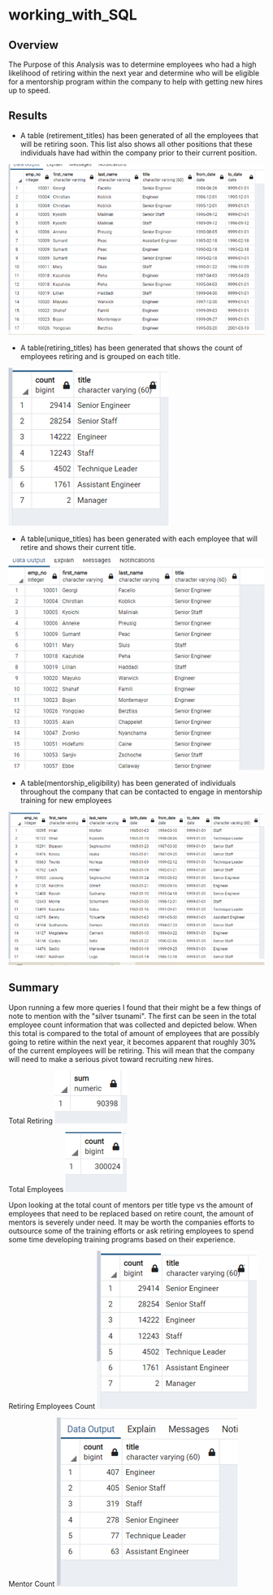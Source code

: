 # working_with_SQL

## Overview
The Purpose of this Analysis was to determine employees who had a high likelihood of retiring within the next year and determine who will be eligible for a mentorship program within the company to help with getting new hires up to speed.

## Results

- A table (retirement_titles) has been generated of all the employees that will be retiring soon. This list also shows all other positions that these individuals have had within the company prior to their current position.

![retirement_titles_sample](https://github.com/drewabramo12/working_with_SQL/blob/main/Analysis%20Projects%20Folder/Pewett-Hackard-Analysis%20Folder/Images/retirement_titles_sample.PNG)

- A table(retiring_titles) has been generated that shows the count of employees retiring and is grouped on each title.

![retiring_titles_sample](https://github.com/drewabramo12/working_with_SQL/blob/main/Analysis%20Projects%20Folder/Pewett-Hackard-Analysis%20Folder/Images/retiring_titles.PNG)

- A table(unique_titles) has been generated with each employee that will retire and shows their current title.

![unique_titles_sample](https://github.com/drewabramo12/working_with_SQL/blob/main/Analysis%20Projects%20Folder/Pewett-Hackard-Analysis%20Folder/Images/unique_titles_sample.PNG)

-  A table(mentorship_eligibility) has been generated of individuals throughout the company that can be contacted to engage in mentorship training for new employees

![mentorship_eligibility_sample](https://github.com/drewabramo12/working_with_SQL/blob/main/Analysis%20Projects%20Folder/Pewett-Hackard-Analysis%20Folder/Images/mentorship_eligibility_sample.PNG)

## Summary

Upon running a few more queries I found that their might be a few things of note to mention with the "silver tsunami". The first can be seen in the total employee count information that was collected and depicted below. When this total is compared to the total of amount of employees that are possibly going to retire within the next year, it becomes apparent that roughly 30% of the current employees will be retiring. This will mean that the company will need to make a serious pivot toward recruiting new hires.

Total Retiring
![total_retiring](https://github.com/drewabramo12/working_with_SQL/blob/main/Analysis%20Projects%20Folder/Pewett-Hackard-Analysis%20Folder/Images/total_retiring.PNG)

Total Employees
![total_employees](https://github.com/drewabramo12/working_with_SQL/blob/main/Analysis%20Projects%20Folder/Pewett-Hackard-Analysis%20Folder/Images/total_employees.PNG)

Upon looking at the total count of mentors per title type vs the amount of employees that need to be replaced based on retire count, the amount of mentors is severely under need. It may be worth the companies efforts to outsource some of the training efforts or ask retiring employees to spend some time developing training programs based on their experience.

Retiring Employees Count
![retiring_titles_sample](https://github.com/drewabramo12/working_with_SQL/blob/main/Analysis%20Projects%20Folder/Pewett-Hackard-Analysis%20Folder/Images/retiring_titles.PNG)

Mentor Count
![Mentor_count](https://github.com/drewabramo12/working_with_SQL/blob/main/Analysis%20Projects%20Folder/Pewett-Hackard-Analysis%20Folder/Images/mentorship_count.PNG)